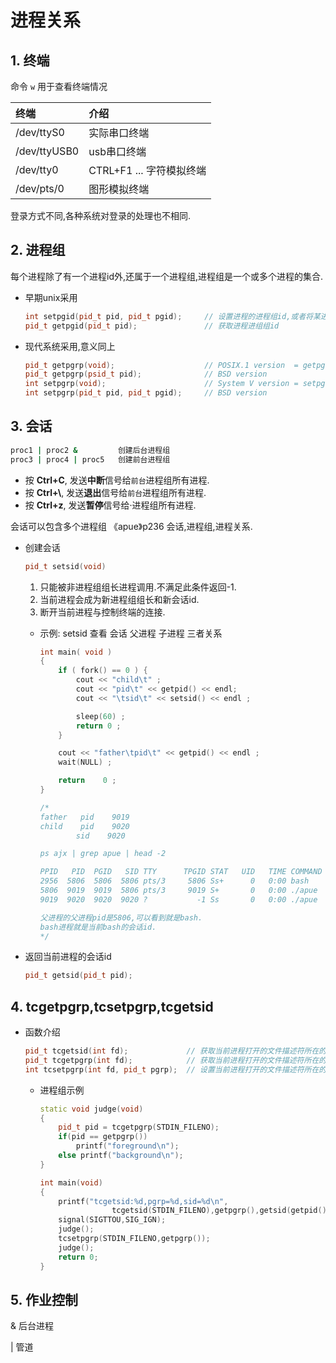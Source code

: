 # 进程关系

## 1. 终端

命令 `w` 用于查看终端情况

终端 | 介绍
:--- | :---
/dev/ttyS0 | 实际串口终端
/dev/ttyUSB0 | usb串口终端
/dev/tty0 | CTRL+F1 ... 字符模拟终端
/dev/pts/0 | 图形模拟终端

登录方式不同,各种系统对登录的处理也不相同.

## 2. 进程组

每个进程除了有一个进程id外,还属于一个进程组,进程组是一个或多个进程的集合.

- 早期unix采用

    ```cpp
    int setpgid(pid_t pid, pid_t pgid);     // 设置进程的进程组id,或者将某进程加入某进程组
    pid_t getpgid(pid_t pid);               // 获取进程进组组id
    ```

- 现代系统采用,意义同上

    ```cpp
    pid_t getpgrp(void);                    // POSIX.1 version  = getpgrp(0);
    pid_t getpgrp(psid_t pid);              // BSD version
    int setpgrp(void);                      // System V version = setpgrp( 0, 0 ) ;
    int setpgrp(pid_t pid, pid_t pgid);     // BSD version
    ```

## 3. 会话

```bash
proc1 | proc2 &         创建后台进程组
proc3 | proc4 | proc5   创建前台进程组
```

- 按 **Ctrl+C**, 发送**中断**信号给`前台`进程组所有进程.
- 按 **Ctrl+\\**, 发送**退出**信号给`前台`进程组所有进程.
- 按 **Ctrl+z**, 发送**暂停**信号给·进程组所有进程.

会话可以包含多个进程组
《apue》p236 会话,进程组,进程关系.

- 创建会话

    ```cpp
    pid_t setsid(void)
    ```

  1. 只能被非进程组组长进程调用.不满足此条件返回-1.
  2. 当前进程会成为新进程组组长和新会话id.
  3. 断开当前进程与控制终端的连接.

  - 示例: setsid 查看 会话 父进程 子进程 三者关系

    ```cpp
    int main( void )
    {
        if ( fork() == 0 ) {
            cout << "child\t" ;
            cout << "pid\t" << getpid() << endl;
            cout << "\tsid\t" << setsid() << endl ;

            sleep(60) ;
            return 0 ;
        }

        cout << "father\tpid\t" << getpid() << endl ;
        wait(NULL) ;

        return    0 ;
    }

    /*
    father   pid    9019
    child    pid    9020
            sid    9020

    ps ajx | grep apue | head -2

    PPID   PID  PGID   SID TTY      TPGID STAT   UID   TIME COMMAND
    2956  5806  5806  5806 pts/3     5806 Ss+      0   0:00 bash
    5806  9019  9019  5806 pts/3     9019 S+       0   0:00 ./apue
    9019  9020  9020  9020 ?           -1 Ss       0   0:00 ./apue

    父进程的父进程pid是5806,可以看到就是bash.
    bash进程就是当前bash的会话id.
    */
    ```

- 返回当前进程的会话id

    ```cpp
    pid_t getsid(pid_t pid);
    ```

## 4. tcgetpgrp,tcsetpgrp,tcgetsid

- 函数介绍

    ```cpp
    pid_t tcgetsid(int fd);             // 获取当前进程打开的文件描述符所在的会话id
    pid_t tcgetpgrp(int fd);            // 获取当前进程打开的文件描述符所在的进程组id
    int tcsetpgrp(int fd, pid_t pgrp);  // 设置当前进程打开的文件描述符所在的进程组id
    ```

  - 进程组示例

    ```cpp
    static void judge(void)
    {
        pid_t pid = tcgetpgrp(STDIN_FILENO);
        if(pid == getpgrp())
            printf("foreground\n");
        else printf("background\n");
    }

    int main(void)
    {
        printf("tcgetsid:%d,pgrp=%d,sid=%d\n",
                    tcgetsid(STDIN_FILENO),getpgrp(),getsid(getpid()));
        signal(SIGTTOU,SIG_IGN);
        judge();
        tcsetpgrp(STDIN_FILENO,getpgrp());
        judge();
        return 0;
    }
    ```

## 5. 作业控制

& 后台进程

| 管道
